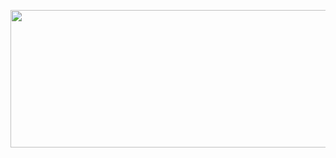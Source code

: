 <p align="center">
  <img width="600" height="220" src="https://github-readme-stats.vercel.app/api?username=NajarElite&show_icons=true&theme=chartreuse-dark&locale=id">
</p>
